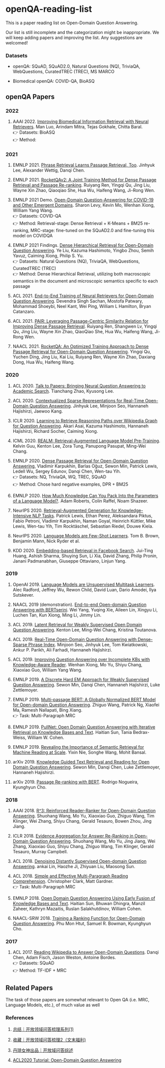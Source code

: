 # openQA-reading-list
This is a paper reading list on Open-Domain Question Answering.

Our list is still incomplete and the categorization might be inappropriate. We will keep adding papers and improving the list. Any suggestions are welcomed!

### Datasets

* openQA: SQuAD, SQuAD2.0, Natural Questions (NQ), TriviaQA, WebQuestions, CuratedTREC (TREC), MS MARCO

* Biomedical openQA: COVID-QA, BioASQ

## openQA Papers

### 2022

1. AAAI 2022. [Improving Biomedical Information Retrieval with Neural Retrievers](https://arxiv.org/abs/2201.07745). Man Luo, Arindam Mitra, Tejas Gokhale, Chitta Baral.
  <br> 👉 Datasets: BioASQ
  <br> 👉 Method: 

### 2021

1. EMNLP 2021. [Phrase Retrieval Learns Passage Retrieval, Too](https://arxiv.org/pdf/2109.08133v1.pdf). Jinhyuk Lee, Alexander Wettig, Danqi Chen.

1. EMNLP 2021. [RocketQAv2: A Joint Training Method for Dense Passage Retrieval and Passage Re-ranking](https://arxiv.org/abs/2110.07367). Ruiyang Ren, Yingqi Qu, Jing Liu, Wayne Xin Zhao, Qiaoqiao She, Hua Wu, Haifeng Wang, Ji-Rong Wen.

1. EMNLP 2021 Demo. [Open-Domain Question-Answering for COVID-19 and Other Emergent Domains](https://arxiv.org/abs/2110.06962). Sharon Levy, Kevin Mo, Wenhan Xiong, William Yang Wang.
  <br> 👉 Datasets: COVID-QA
  <br> 👉 Method: Retrieval-stage: Dense Retrieval + K-Means + BM25 re-ranking, MRC-stage: fine-tuned on the SQuAD2.0 and fine-tuning this model on COVIDQA

1. EMNLP 2021 Findings. [Dense Hierarchical Retrieval for Open-Domain Question Answering](https://export.arxiv.org/pdf/2110.15439.pdf). Ye Liu, Kazuma Hashimoto, Yingbo Zhou, Semih Yavuz, Caiming Xiong, Philip S. Yu.
  <br> 👉 Datasets: Natural Questions (NQ), TriviaQA, WebQuestions, CuratedTREC (TREC)
  <br> 👉 Method: Dense Hierarchical Retrieval, utilizing both macroscopic semantics in the document and microscopic semantics specific to each passage

1. ACL 2021. [End-to-End Training of Neural Retrievers for Open-Domain Question Answering](https://arxiv.org/abs/2101.00408). Devendra Singh Sachan, Mostofa Patwary, Mohammad Shoeybi, Neel Kant, Wei Ping, William L Hamilton, Bryan Catanzaro.

1. ACL 2021. [PAIR: Leveraging Passage-Centric Similarity Relation for Improving Dense Passage Retrieval](https://arxiv.org/abs/2108.06027). Ruiyang Ren, Shangwen Lv, Yingqi Qu, Jing Liu, Wayne Xin Zhao, QiaoQiao She, Hua Wu, Haifeng Wang, Ji-Rong Wen.

1. NAACL 2021. [RocketQA: An Optimized Training Approach to Dense Passage Retrieval for Open-Domain Question Answering](https://arxiv.org/abs/2010.08191). Yingqi Qu, Yuchen Ding, Jing Liu, Kai Liu, Ruiyang Ren, Wayne Xin Zhao, Daxiang Dong, Hua Wu, Haifeng Wang.

### 2020

1. ACL 2020. [Talk to Papers: Bringing Neural Question Answering to Academic Search](https://arxiv.org/pdf/2004.02002v3.pdf). Tianchang Zhao, Kyusong Lee.

1. ACL 2020. [Contextualized Sparse Representations for Real-Time Open-Domain Question Answering](https://arxiv.org/pdf/1911.02896.pdf). Jinhyuk Lee, Minjoon Seo, Hannaneh Hajishirzi, Jaewoo Kang.

1. ICLR 2020. [Learning to Retrieve Reasoning Paths over Wikipedia Graph for Question Answering](https://arxiv.org/pdf/1911.10470.pdf). Akari Asai, Kazuma Hashimoto, Hannaneh Hajishirzi, Richard Socher, Caiming Xiong.

1. ICML 2020. [REALM: Retrieval-Augmented Language Model Pre-Training](https://arxiv.org/pdf/2002.08909.pdf).
Kelvin Guu, Kenton Lee, Zora Tung, Panupong Pasupat, Ming-Wei Chang.

1. EMNLP 2020. [Dense Passage Retrieval for Open-Domain Question Answering](https://arxiv.org/pdf/2004.04906.pdf), Vladimir Karpukhin, Barlas Oğuz, Sewon Min, Patrick Lewis, Ledell Wu, Sergey Edunov, Danqi Chen, Wen-tau Yih.
  <br> 👉 Datasets: NQ, TriviaQA, WQ, TREC, SQuAD
  <br> 👉 Method: Chose hard negative examples, DPR + BM25

1. EMNLP 2020. [How Much Knowledge Can You Pack Into the Parameters of a Language Model?](https://arxiv.org/pdf/2002.08910.pdf). Adam Roberts, Colin Raffel, Noam Shazeer.

1. NeurIPS 2020. [Retrieval-Augmented Generation for Knowledge-Intensive NLP Tasks](https://arxiv.org/pdf/2005.11401.pdf). Patrick Lewis, Ethan Perez, Aleksandara Piktus, Fabio Petroni, Vladimir Karpukhin, Naman Goyal, Heinrich Küttler, Mike Lewis, Wen-tau Yih, Tim Rocktäschel, Sebastian Riedel, Douwe Kiela.

1. NeurIPS 2020. [Language Models are Few-Shot Learners](https://arxiv.org/pdf/2005.14165.pdf). Tom B. Brown, Benjamin Mann, Nick Ryder et al.

1. KDD 2020. [Embedding-based Retrieval in Facebook Search](https://arxiv.org/abs/2006.11632). Jui-Ting Huang, Ashish Sharma, Shuying Sun, Li Xia, David Zhang, Philip Pronin, Janani Padmanabhan, Giuseppe Ottaviano, Linjun Yang.

### 2019

1. OpenAI 2019. [Language Models are Unsupervised Multitask Learners](https://cdn.openai.com/better-language-models/language_models_are_unsupervised_multitask_learners.pdf). Alec Radford, Jeffrey Wu, Rewon Child, David Luan, Dario Amodei, Ilya Sutskever.

1. NAACL 2019 (demonstration). [End-to-end Open-domain Question Answering with BERTserini](https://arxiv.org/pdf/1902.01718.pdf). Wei Yang, Yuqing Xie, Aileen Lin, Xingyu Li, Luchen Tan, Kun Xiong, Ming Li, Jimmy Lin.

1. ACL 2019. [Latent Retrieval for Weakly Supervised Open Domain Question Answering](https://aclanthology.org/P19-1612.pdf). Kenton Lee, Ming-Wei Chang, Kristina Toutanova.

1. ACL 2019. [Real-Time Open-Domain Question Answering with Dense-Sparse Phrase Index](https://arxiv.org/pdf/1906.05807.pdf). Minjoon Seo, Jinhyuk Lee, Tom Kwiatkowski, Ankur P. Parikh, Ali Farhadi, Hannaneh Hajishirzi.

1. ACL 2019. [Improving Question Answering over Incomplete KBs with Knowledge-Aware Reader](https://www.aclweb.org/anthology/P19-1417.pdf). Wenhan Xiong, Mo Yu, Shiyu Chang, Xiaoxiao Guo, William Yang Wang.

1. EMNLP 2019. [A Discrete Hard EM Approach for Weakly Supervised Question Answering](https://arxiv.org/pdf/1909.04849.pdf). Sewon Min, Danqi Chen, Hannaneh Hajishirzi, Luke Zettlemoyer.

1. EMNLP 2019. [Multi-passage BERT: A Globally Normalized BERT Model for Open-domain Question Answering](https://arxiv.org/pdf/1908.08167.pdf). Zhiguo Wang, Patrick Ng, Xiaofei Ma, Ramesh Nallapati, Bing Xiang.
  <br> 👉 Task: Multi-Paragraph MRC

1. EMNLP 2019. [PullNet: Open Domain Question Answering with Iterative Retrieval on Knowledge Bases and Text](https://arxiv.org/pdf/1904.09537.pdf). Haitian Sun, Tania Bedrax-Weiss, William W. Cohen.

1. EMNLP 2019. [Revealing the Importance of Semantic Retrieval for Machine Reading at Scale](https://arxiv.org/abs/1909.08041). Yixin Nie, Songhe Wang, Mohit Bansal.

1. arXiv 2019. [Knowledge Guided Text Retrieval and Reading for Open Domain Question Answering](https://arxiv.org/pdf/1911.03868.pdf). Sewon Min, Danqi Chen, Luke Zettlemoyer, Hannaneh Hajishirzi.

1. arXiv 2019. [Passage Re-ranking with BERT](https://arxiv.org/abs/1901.04085). Rodrigo Nogueira, Kyunghyun Cho.

### 2018

1. AAAI 2018. [R^3: Reinforced Reader-Ranker for Open-Domain Question Answering](https://arxiv.org/pdf/1709.00023.pdf). Shuohang Wang, Mo Yu, Xiaoxiao Guo, Zhiguo Wang, Tim Klinger, Wei Zhang, Shiyu Chang, Gerald Tesauro, Bowen Zhou, Jing Jiang.

1. ICLR 2018. [Evidence Aggregation for Answer Re-Ranking in Open-Domain Question Answering](https://arxiv.org/pdf/1711.05116.pdf). Shuohang Wang, Mo Yu, Jing Jiang, Wei Zhang, Xiaoxiao Guo, Shiyu Chang, Zhiguo Wang, Tim Klinger, Gerald Tesauro, Murray Campbell.

1. ACL 2018. [Denoising Distantly Supervised Open-domain Question Answering](https://www.aclweb.org/anthology/P18-1161.pdf). ankai Lin, Haozhe Ji, Zhiyuan Liu, Maosong Sun.

1. ACL 2018. [Simple and Effective Multi-Paragraph Reading Comprehension](https://arxiv.org/abs/1710.10723). Christopher Clark, Matt Gardner.
  <br> 👉 Task: Multi-Paragraph MRC

1. EMNLP 2018. [Open Domain Question Answering Using Early Fusion of Knowledge Bases and Text](https://www.aclweb.org/anthology/D18-1455.pdf). Haitian Sun, Bhuwan Dhingra, Manzil Zaheer, Kathryn Mazaitis, Ruslan Salakhutdinov, William Cohen.

1. NAACL-SRW 2018. [Training a Ranking Function for Open-Domain Question Answering](https://arxiv.org/pdf/1804.04264.pdf). Phu Mon Htut, Samuel R. Bowman, Kyunghyun Cho.

### 2017

1. ACL 2017. [Reading Wikipedia to Answer Open-Domain Questions](https://arxiv.org/pdf/1704.00051.pdf). Danqi Chen, Adam Fisch, Jason Weston, Antoine Bordes.
  <br> 👉 Datasets: SQuAD
  <br> 👉 Method: TF-IDF + MRC

## Related Papers

The task of those papers are somewhat relevant to Open QA (i.e. MRC, Language Models, etc.), of much value as well


### References

1. [总结｜开放领域问答梳理系列(1)](https://mp.weixin.qq.com/s/iLE0zwhzd3ffri8VH24Z9g)

1. [收藏｜开放领域问答梳理2（文末福利)](https://mp.weixin.qq.com/s?__biz=MzIzMDM1Mjk1OA==&mid=2247485800&idx=1&sn=8971fc1358ce64e1ba621165046e30ab&chksm=e8b5f839dfc2712f4f86e91e5915111fe6ba3e4b7464ccefe38d6666e70020263cb0c8985899&cur_album_id=1721332041364881408&scene=189#wechat_redirect)

1. [丹琦女神出品｜开放域问答综述](https://blog.csdn.net/m0_37310036/article/details/121867983)

1. [ACL2020 Tutorial: Open-Domain Question Answering](https://github.com/danqi/acl2020-openqa-tutorial)
